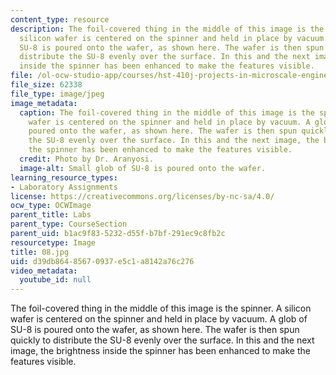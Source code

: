 ```yaml
---
content_type: resource
description: The foil-covered thing in the middle of this image is the spinner. A
  silicon wafer is centered on the spinner and held in place by vacuum. A glob of
  SU-8 is poured onto the wafer, as shown here. The wafer is then spun quickly to
  distribute the SU-8 evenly over the surface. In this and the next image, the brightness
  inside the spinner has been enhanced to make the features visible.
file: /ol-ocw-studio-app/courses/hst-410j-projects-in-microscale-engineering-for-the-life-sciences-spring-2007/d39db86485670937e5c1a8142a76c276_08.jpg
file_size: 62338
file_type: image/jpeg
image_metadata:
  caption: The foil-covered thing in the middle of this image is the spinner. A silicon
    wafer is centered on the spinner and held in place by vacuum. A glob of SU-8 is
    poured onto the wafer, as shown here. The wafer is then spun quickly to distribute
    the SU-8 evenly over the surface. In this and the next image, the brightness inside
    the spinner has been enhanced to make the features visible.
  credit: Photo by Dr. Aranyosi.
  image-alt: Small glob of SU-8 is poured onto the wafer.
learning_resource_types:
- Laboratory Assignments
license: https://creativecommons.org/licenses/by-nc-sa/4.0/
ocw_type: OCWImage
parent_title: Labs
parent_type: CourseSection
parent_uid: b1ac9f83-5232-d55f-b7bf-291ec9c8fb2c
resourcetype: Image
title: 08.jpg
uid: d39db864-8567-0937-e5c1-a8142a76c276
video_metadata:
  youtube_id: null
---
```

The foil-covered thing in the middle of this image is the spinner. A silicon wafer is centered on the spinner and held in place by vacuum. A glob of SU-8 is poured onto the wafer, as shown here. The wafer is then spun quickly to distribute the SU-8 evenly over the surface. In this and the next image, the brightness inside the spinner has been enhanced to make the features visible.